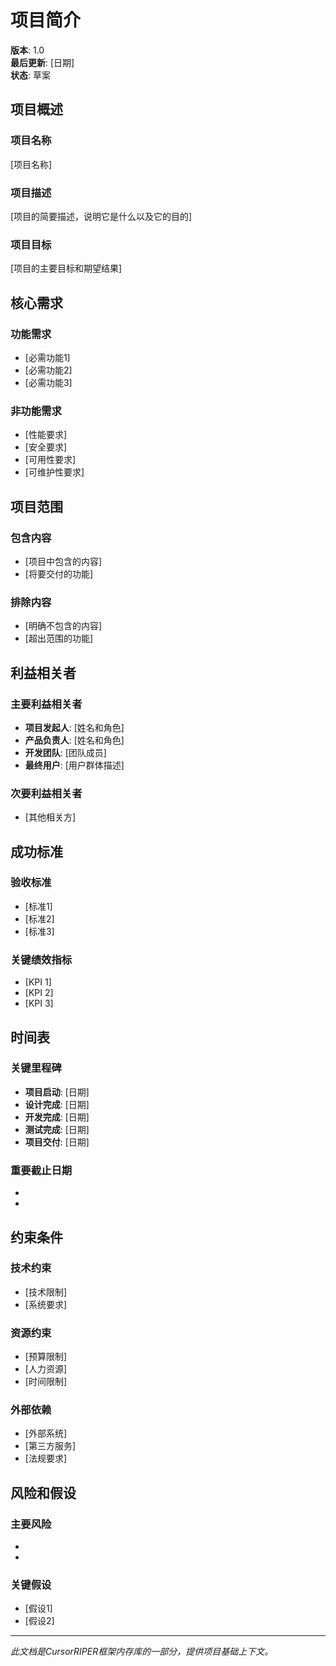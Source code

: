 # 项目简介

**版本**: 1.0  
**最后更新**: [日期]  
**状态**: 草案

## 项目概述

### 项目名称
[项目名称]

### 项目描述
[项目的简要描述，说明它是什么以及它的目的]

### 项目目标
[项目的主要目标和期望结果]

## 核心需求

### 功能需求
- [必需功能1]
- [必需功能2]
- [必需功能3]

### 非功能需求
- [性能要求]
- [安全要求]
- [可用性要求]
- [可维护性要求]

## 项目范围

### 包含内容
- [项目中包含的内容]
- [将要交付的功能]

### 排除内容
- [明确不包含的内容]
- [超出范围的功能]

## 利益相关者

### 主要利益相关者
- **项目发起人**: [姓名和角色]
- **产品负责人**: [姓名和角色]
- **开发团队**: [团队成员]
- **最终用户**: [用户群体描述]

### 次要利益相关者
- [其他相关方]

## 成功标准

### 验收标准
- [标准1]
- [标准2]
- [标准3]

### 关键绩效指标
- [KPI 1]
- [KPI 2]
- [KPI 3]

## 时间表

### 关键里程碑
- **项目启动**: [日期]
- **设计完成**: [日期]
- **开发完成**: [日期]
- **测试完成**: [日期]
- **项目交付**: [日期]

### 重要截止日期
- [截止日期1]: [描述]
- [截止日期2]: [描述]

## 约束条件

### 技术约束
- [技术限制]
- [系统要求]

### 资源约束
- [预算限制]
- [人力资源]
- [时间限制]

### 外部依赖
- [外部系统]
- [第三方服务]
- [法规要求]

## 风险和假设

### 主要风险
- [风险1]: [影响和缓解策略]
- [风险2]: [影响和缓解策略]

### 关键假设
- [假设1]
- [假设2]

---

*此文档是CursorRIPER框架内存库的一部分，提供项目基础上下文。* 